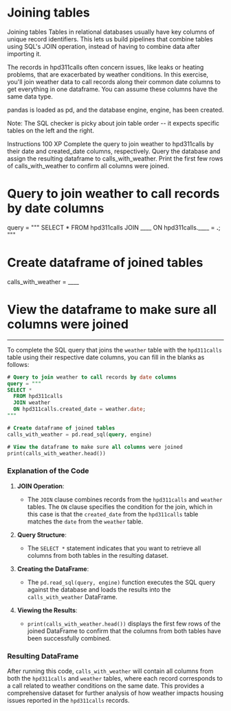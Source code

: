 # Joining tables

Joining tables
Tables in relational databases usually have key columns of unique record identifiers. This lets us build pipelines that combine tables using SQL's JOIN operation, instead of having to combine data after importing it.

The records in hpd311calls often concern issues, like leaks or heating problems, that are exacerbated by weather conditions. In this exercise, you'll join weather data to call records along their common date columns to get everything in one dataframe. You can assume these columns have the same data type.

pandas is loaded as pd, and the database engine, engine, has been created.

Note: The SQL checker is picky about join table order -- it expects specific tables on the left and the right.

Instructions
100 XP
Complete the query to join weather to hpd311calls by their date and created_date columns, respectively.
Query the database and assign the resulting dataframe to calls_with_weather.
Print the first few rows of calls_with_weather to confirm all columns were joined.

# Query to join weather to call records by date columns
query = """
SELECT * 
  FROM hpd311calls
  JOIN ____ 
  ON hpd311calls.____ = ____.____;
"""

# Create dataframe of joined tables
calls_with_weather = ____

# View the dataframe to make sure all columns were joined
____

To complete the SQL query that joins the `weather` table with the `hpd311calls` table using their respective date columns, you can fill in the blanks as follows:

```sql
# Query to join weather to call records by date columns
query = """
SELECT * 
  FROM hpd311calls
  JOIN weather 
  ON hpd311calls.created_date = weather.date;
"""

# Create dataframe of joined tables
calls_with_weather = pd.read_sql(query, engine)

# View the dataframe to make sure all columns were joined
print(calls_with_weather.head())
```

### Explanation of the Code

1. **JOIN Operation**:
   - The `JOIN` clause combines records from the `hpd311calls` and `weather` tables. The `ON` clause specifies the condition for the join, which in this case is that the `created_date` from the `hpd311calls` table matches the `date` from the `weather` table.

2. **Query Structure**:
   - The `SELECT *` statement indicates that you want to retrieve all columns from both tables in the resulting dataset.

3. **Creating the DataFrame**:
   - The `pd.read_sql(query, engine)` function executes the SQL query against the database and loads the results into the `calls_with_weather` DataFrame.

4. **Viewing the Results**:
   - `print(calls_with_weather.head())` displays the first few rows of the joined DataFrame to confirm that the columns from both tables have been successfully combined.

### Resulting DataFrame
After running this code, `calls_with_weather` will contain all columns from both the `hpd311calls` and `weather` tables, where each record corresponds to a call related to weather conditions on the same date. This provides a comprehensive dataset for further analysis of how weather impacts housing issues reported in the `hpd311calls` records.